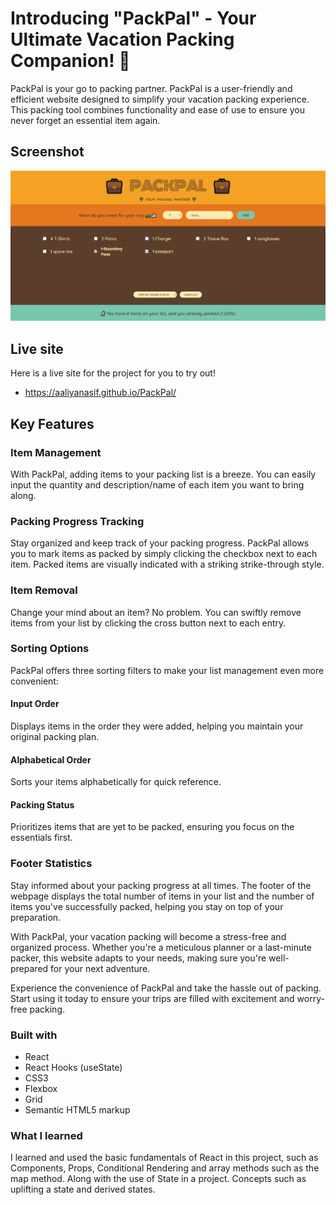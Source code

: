 # Introducing "PackPal" - Your Ultimate Vacation Packing Companion! 👋

PackPal is your go to packing partner. PackPal is a user-friendly and efficient website designed to simplify your vacation packing experience. This packing tool combines functionality and ease of use to ensure you never forget an essential item again.

## Screenshot

![screenshot](/public/ss.png)

## Live site

Here is a live site for the project for you to try out!

- https://aaliyanasif.github.io/PackPal/

## Key Features

### Item Management

With PackPal, adding items to your packing list is a breeze. You can easily input the quantity and description/name of each item you want to bring along.

### Packing Progress Tracking

Stay organized and keep track of your packing progress. PackPal allows you to mark items as packed by simply clicking the checkbox next to each item. Packed items are visually indicated with a striking strike-through style.

### Item Removal

Change your mind about an item? No problem. You can swiftly remove items from your list by clicking the cross button next to each entry.

### Sorting Options

PackPal offers three sorting filters to make your list management even more convenient:

#### Input Order

Displays items in the order they were added, helping you maintain your original packing plan.

#### Alphabetical Order

Sorts your items alphabetically for quick reference.

#### Packing Status

Prioritizes items that are yet to be packed, ensuring you focus on the essentials first.

### Footer Statistics

Stay informed about your packing progress at all times. The footer of the webpage displays the total number of items in your list and the number of items you've successfully packed, helping you stay on top of your preparation.

With PackPal, your vacation packing will become a stress-free and organized process. Whether you're a meticulous planner or a last-minute packer, this website adapts to your needs, making sure you're well-prepared for your next adventure.

Experience the convenience of PackPal and take the hassle out of packing. Start using it today to ensure your trips are filled with excitement and worry-free packing.

### Built with

- React
- React Hooks (useState)
- CSS3
- Flexbox
- Grid
- Semantic HTML5 markup

### What I learned

I learned and used the basic fundamentals of React in this project, such as Components, Props, Conditional Rendering and array methods such as the map method. Along with the use of State in a project. Concepts such as uplifting a state and derived states.

